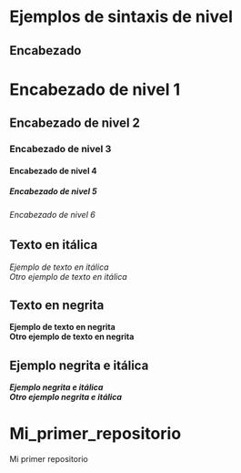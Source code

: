# Ejemplos de sintaxis de nivel

## Encabezado

# Encabezado de nivel 1
## Encabezado de nivel 2
### Encabezado de nivel 3
#### Encabezado de nivel 4
##### Encabezado de nivel 5
###### Encabezado de nivel 6

## Texto en itálica
*Ejemplo de texto en itálica*  
_Otro ejemplo de texto en itálica_

## Texto en negrita
**Ejemplo de texto en negrita**  
__Otro ejemplo de texto en negrita__

## Ejemplo negrita e itálica
***Ejemplo negrita e itálica***  
*__Otro ejemplo negrita e itálica__*

# Mi_primer_repositorio
Mi primer repositorio
